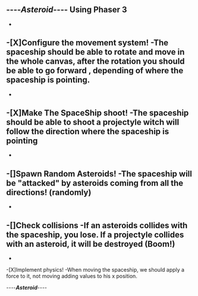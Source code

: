----***Asteroid***---- Using Phaser 3 
-
-
-[X]Configure the movement system!
    -The spaceship should be able to rotate and move in the whole canvas, after the rotation you should be able to go forward , depending of where the spaceship is pointing.
-
-
-[X]Make The SpaceShip shoot!
    -The spaceship should be able to shoot a projectyle witch will follow the direction where the spaceship is pointing
-
-
-[]Spawn Random Asteroids!
    -The spaceship will be "attacked" by asteroids coming from all the directions! (randomly)
-
-
-[]Check collisions
    -If an asteroids collides with the spaceship, you lose. If a projectyle collides with an asteroid, it will be destroyed (Boom!)
-
-
-[X]Implement physics!
    -When moving the spaceship, we should apply a force to it, not moving adding values to his x position.

----***Asteroid***----